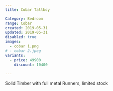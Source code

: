 ```yaml
---
title: Cobar Tallboy

Category: Bedroom
range: Cobar
created: 2019-05-31
updated: 2019-05-31
disabled: true
images:
  - cobar 1.png 
# - cobar 2.jpeg
variants:
  - price: 49900
    discount: 10400
  
---
```


Solid Timber with full metal Runners, limited stock